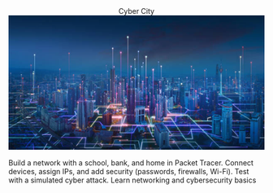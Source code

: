  <center> Cyber City </center>
 

<div align="center">
<img src="https://github.com/ThreatPatrol/Cyber-City-/blob/d4f57234d6e50ba13dd1476bf50bd4197041a568/istockphoto-1406674466-612x612.jpg">
</div>

Build a network with a school, bank, and home in Packet Tracer. Connect devices, assign IPs, and add security (passwords, firewalls, Wi-Fi). Test with a simulated cyber attack. Learn networking and cybersecurity basics
